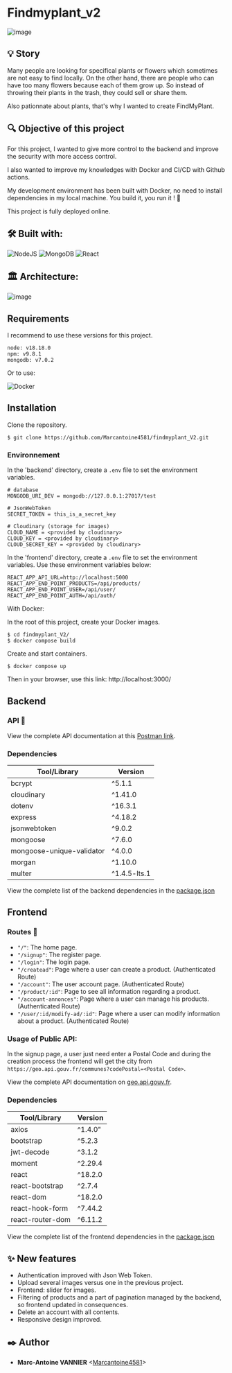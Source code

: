# Findmyplant_v2
![image](https://github.com/Marcantoine4581/findmyplant_V2/assets/113889488/ce4e5942-0bd5-42b7-b4f6-3d1d22d883a4)

## 💡 Story
Many people are looking for specifical plants or flowers which sometimes are not easy to find locally.
On the other hand, there are people who can have too many flowers because each of them grow up. 
So instead of throwing their plants in the trash, they could sell or share them.


Also pationnate about plants, that's why I wanted to create FindMyPlant.

## 🔍 Objective of this project
For this project, I wanted to give more control to the backend and improve the security with more access control.

I also wanted to improve my knowledges with Docker and CI/CD with Github actions.

My development environment has been built with Docker, no need to install dependencies in my local machine.
You build it, you run it ! 🚀

This project is fully deployed online.

## 🛠️ Built with:
![NodeJS](https://img.shields.io/badge/node.js-6DA55F?style=for-the-badge&logo=node.js&logoColor=white)
![MongoDB](https://img.shields.io/badge/MongoDB-%234ea94b.svg?style=for-the-badge&logo=mongodb&logoColor=white)
![React](https://img.shields.io/badge/react-%2320232a.svg?style=for-the-badge&logo=react&logoColor=%2361DAFB)

## 🏛️ Architecture:
![image](https://github.com/Marcantoine4581/findmyplant_V2/assets/113889488/1255144a-4248-4300-86b2-455cd07d38ed)

## Requirements
I recommend to use these versions for this project.
```
node: v18.18.0
npm: v9.8.1
mongodb: v7.0.2
```
Or to use:

![Docker](https://img.shields.io/badge/docker-%230db7ed.svg?style=for-the-badge&logo=docker&logoColor=white)


## Installation
Clone the repository.
```
$ git clone https://github.com/Marcantoine4581/findmyplant_V2.git
```

### Environnement
In the 'backend' directory, create a `.env` file to set the environment variables.

```
# database   
MONGODB_URI_DEV = mongodb://127.0.0.1:27017/test

# JsonWebToken
SECRET_TOKEN = this_is_a_secret_key

# Cloudinary (storage for images)
CLOUD_NAME = <provided by cloudinary>
CLOUD_KEY = <provided by cloudinary>
CLOUD_SECRET_KEY = <provided by cloudinary>
```

In the 'frontend' directory, create a `.env` file to set the environment variables.
Use these environment variables below:
```
REACT_APP_API_URL=http://localhost:5000
REACT_APP_END_POINT_PRODUCTS=/api/products/
REACT_APP_END_POINT_USER=/api/user/
REACT_APP_END_POINT_AUTH=/api/auth/
```

With Docker:

In the root of this project, create your Docker images.
```
$ cd findmyplant_V2/
$ docker compose build
```

Create and start containers.
```
$ docker compose up
```

Then in your browser, use this link: http://localhost:3000/

## Backend
### API 🧭
View the complete API documentation at this [Postman link](https://documenter.getpostman.com/view/27249451/2s9YRB1X3i).

### Dependencies

| Tool/Library              | Version      |
| ------------------------- | ------------ |
| bcrypt                    | ^5.1.1       |
| cloudinary                | ^1.41.0      |
| dotenv                    | ^16.3.1      |
| express                   | ^4.18.2      |
| jsonwebtoken              | ^9.0.2       |
| mongoose                  | ^7.6.0       |
| mongoose-unique-validator | ^4.0.0       |
| morgan                    | ^1.10.0      |
| multer                    | ^1.4.5-lts.1 |

View the complete list of the backend dependencies in the [package.json](https://github.com/Marcantoine4581/findmyplant_V2/blob/main/backend/package.json)

## Frontend
### Routes 🧭
- `"/"`: The home page.
- `"/signup"`: The register page.
- `"/login"`: The login page.
- `"/createad"`: Page where a user can create a product. (Authenticated Route)
- `"/account"`: The user account page. (Authenticated Route)
- `"/product/:id"`: Page to see all information regarding a product.
- `"/account-annonces"`: Page where a user can manage his products. (Authenticated Route)
- `"/user/:id/modify-ad/:id"`: Page where a user can modify information about a product. (Authenticated Route)

### Usage of Public API:
In the signup page, a user just need enter a Postal Code and during the creation process the frontend will get the city from `https://geo.api.gouv.fr/communes?codePostal=<Postal Code>`.

View the complete API documentation on [geo.api.gouv.fr](https://geo.api.gouv.fr/decoupage-administratif/communes).


### Dependencies

| Tool/Library     | Version |
| ---------------- | ------- |
| axios            | ^1.4.0" |
| bootstrap        | ^5.2.3  |
| jwt-decode       | ^3.1.2  |
| moment           | ^2.29.4 |
| react            | ^18.2.0 |
| react-bootstrap  | ^2.7.4  |
| react-dom        | ^18.2.0 |
| react-hook-form  | ^7.44.2 |
| react-router-dom | ^6.11.2 |

View the complete list of the frontend dependencies in the [package.json](https://github.com/Marcantoine4581/findmyplant_V2/blob/main/frontend/package.json)

## ✨ New features
- Authentication improved with Json Web Token.
- Upload several images versus one in the previous project.
- Frontend: slider for images.
- Filtering of products and a part of pagination managed by the backend, so frontend updated in consequences.
- Delete an account with all contents.
- Responsive design improved.

## ✒️ Author
- **Marc-Antoine VANNIER** <[Marcantoine4581](https://github.com/Marcantoine4581)>
